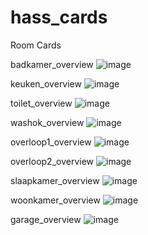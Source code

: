 # hass_cards
Room Cards

badkamer_overview
![image](https://user-images.githubusercontent.com/100353268/196522133-a582c545-22be-44ca-89e5-9cfb9c70f77d.png)

keuken_overview
![image](https://user-images.githubusercontent.com/100353268/196521651-38b64fd1-d1b4-405c-928f-a6ae2a42a63c.png)

toilet_overview
![image](https://user-images.githubusercontent.com/100353268/196521582-d5849efe-1b5a-4fd0-a9cf-07d4dd37ce03.png)

washok_overview
![image](https://user-images.githubusercontent.com/100353268/196522251-1b1a5ccf-e608-4ab9-bed3-5f53b0cd60d2.png)

overloop1_overview
![image](https://user-images.githubusercontent.com/100353268/196521847-1b18b47a-5761-4534-8509-dce9ba14f25f.png)

overloop2_overview
![image](https://user-images.githubusercontent.com/100353268/196521921-91e39735-b589-4d1d-840f-903ef318544e.png)

slaapkamer_overview
![image](https://user-images.githubusercontent.com/100353268/196521795-12297375-a6fa-4861-8757-a9b57b4e1141.png)

woonkamer_overview
![image](https://user-images.githubusercontent.com/100353268/196521318-60d2e8b4-d2ca-4b87-9135-36ea2f1e48bc.png)

garage_overview
![image](https://user-images.githubusercontent.com/100353268/196522329-d69e08d8-772c-4638-a845-6ed1063ebdf0.png)
